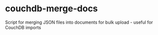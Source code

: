 # couchdb-merge-docs
Script for merging JSON files into documents for bulk upload - useful for CouchDB imports


